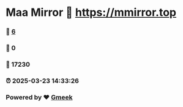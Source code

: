 # Maa Mirror :link: https://mmirror.top 
### :page_facing_up: [6](https://mmirror.top/tag.html) 
### :speech_balloon: 0 
### :hibiscus: 17230 
### :alarm_clock: 2025-03-23 14:33:26 
### Powered by :heart: [Gmeek](https://github.com/Meekdai/Gmeek)
